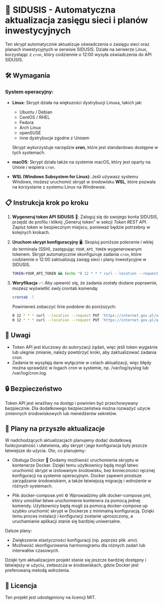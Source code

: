 # 🚀 SIDUSIS - Automatyczna aktualizacja zasięgu sieci i planów inwestycyjnych

Ten skrypt automatycznie aktualizuje oświadczenia o zasięgu sieci oraz planach inwestycyjnych w serwisie SIDUSIS. Działa na serwerze Linux, korzystając z `cron`, który codziennie o 12:00 wysyła oświadczenia do API SIDUSIS.

## 🛠️ Wymagania

### System operacyjny:
- **Linux**: Skrypt działa na większości dystrybucji Linuxa, takich jak:
  - Ubuntu / Debian
  - CentOS / RHEL
  - Fedora
  - Arch Linux
  - openSUSE
  - inne dystrybucje zgodne z Unixem
  
  Skrypt wykorzystuje narzędzie **cron**, które jest standardowo dostępne w tych systemach.

- **macOS**: Skrypt działa także na systemie macOS, który jest oparty na Unixie i wspiera `cron`.

- **WSL (Windows Subsystem for Linux)**: Jeśli używasz systemu Windows, możesz uruchomić skrypt w środowisku **WSL**, które pozwala na korzystanie z systemu Linux na Windowsie.

## 📋 Instrukcja krok po kroku

1. **Wygeneruj token API SIDUSIS** 🔐:
   Zaloguj się do swojego konta SIDUSIS, przejdź do profilu i kliknij „Generuj token” w sekcji *Token REST API*. Zapisz token w bezpiecznym miejscu, ponieważ będzie potrzebny w kolejnych krokach.

2. **Uruchom skrypt konfiguracyjny** 🖥️:
   Skopiuj poniższe polecenie i wklej do terminala (SSH), zastępując `YOUR_API_TOKEN` wygenerowanym tokenem. Skrypt automatycznie skonfiguruje zadania `cron`, które codziennie o 12:00 zaktualizują zasięg sieci i plany inwestycyjne w SIDUSIS.

   ```bash
   TOKEN=YOUR_API_TOKEN && (echo "0 12 * * * curl --location --request PUT 'https://internet.gov.pl/api/statement/' --header 'Accept: application/json' --header 'Content-Type: application/json' --header 'Authorization: Token $TOKEN' --data '{\"are_up_to_date\": true}' >/dev/null 2>&1"; echo "0 12 * * * curl --location --request PUT 'https://internet.gov.pl/api/statement/investment_plans/' --header 'Accept: application/json' --header 'Content-Type: application/json' --header 'Authorization: Token $TOKEN' --data '{\"are_up_to_date\": true}' >/dev/null 2>&1") | crontab -

3. **Weryfikacja** ✅:
   Aby upewnić się, że zadania zostały dodane poprawnie, możesz wyświetlić swój crontab komendą:
   
   ```bash
   crontab -l
   ```
   
   Powinieneś zobaczyć linie podobne do poniższych:
   
   ```bash
   0 12 * * * curl --location --request PUT 'https://internet.gov.pl/api/statement/' --header 'Accept: application/json' --header 'Content-Type: application/json' --header 'Authorization: Token YOUR_API_TOKEN' --data '{"are_up_to_date": true}' >/dev/null 2>&1
   0 12 * * * curl --location --request PUT 'https://internet.gov.pl/api/statement/investment_plans/' --header 'Accept: application/json' --header 'Content-Type: application/json' --header 'Authorization: Token YOUR_API_TOKEN' --data '{"are_up_to_date": true}' >/dev/null 2>&1


## 📝 Uwagi
  * Token API jest kluczowy do autoryzacji żądań, więc jeśli token wygaśnie lub ulegnie zmianie, należy powtórzyć kroki, aby zaktualizować zadania cron.
  * Zadania te wysyłają dane wyłącznie w celach aktualizacji, więc błędy można sprawdzić w logach cron w systemie, np. /var/log/syslog lub /var/log/cron.log.

## 🔒 Bezpieczeństwo
Token API jest wrażliwy na dostęp i powinien być przechowywany bezpiecznie. Dla dodatkowego bezpieczeństwa można rozważyć użycie zmiennych środowiskowych lub menedżerów sekretów.

## 🔧 Plany na przyszłe aktualizacje 

W nadchodzących aktualizacjach planujemy dodać dodatkową funkcjonalność i ułatwienia, aby skrypt i jego konfiguracja były jeszcze łatwiejsze do użycia. Oto, co planujemy:

  * Obsługa Docker 🚢
        Dodamy możliwość uruchomienia skryptu w kontenerze Docker. Dzięki temu użytkownicy będą mogli łatwo uruchomić skrypt w izolowanym środowisku, bez konieczności ręcznej konfiguracji na systemie operacyjnym.
        Docker zapewni prostsze zarządzanie środowiskiem, a także łatwiejszą migrację i wdrożenie w różnych systemach.

  * Plik docker-compose.yml ⚙️
        Wprowadzimy plik docker-compose.yml, który umożliwi łatwe uruchomienie kontenera za pomocą jednej komendy. Użytkownicy będą mogli za pomocą docker-compose up szybko uruchomić skrypt w Dockerze z minimalną konfiguracją.
        Dzięki temu proces instalacji i konfiguracji zostanie uproszczony, a uruchamianie aplikacji stanie się bardziej uniwersalne.

Dalsze plany:

  * Zwiększenie elastyczności konfiguracji (np. poprzez plik .env).
  * Możliwość skonfigurowania harmonogramu dla różnych zadań lub interwałów czasowych.

Dzięki tym aktualizacjom projekt stanie się jeszcze bardziej dostępny i łatwiejszy w użyciu, zwłaszcza w środowiskach, gdzie Docker jest preferowaną metodą wdrożenia.

## 📄 Licencja

Ten projekt jest udostępniony na licencji MIT.
